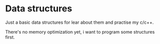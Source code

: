 # Data structures

Just a basic data structures for lear about them and practise my c/c++.

There's no memory optimization yet, i want to program some structures first.
